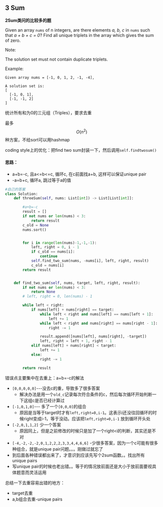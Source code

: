 ## 3 Sum

**2Sum类问的比较多的题**

Given an array `nums` of n integers, are there elements _a, b, c_ in `nums` such that _a + b + c = 0_? Find all unique triplets in the array which gives the sum of zero.

Note:

The solution set must not contain duplicate triplets.

Example:

```
Given array nums = [-1, 0, 1, 2, -1, -4],

A solution set is:
[
  [-1, 0, 1],
  [-1, -1, 2]
]
```

统计所有和为0的三元组（Triples），要求去重

最多$$O(n^2)$$种方案，不给sort可以用hashmap

coding style上的优化：把find two sum封装一下，然后调用`self.findtwosum()`

#### 思路：

* a+b=-c, 且a&lt;=b&lt;=c, 循环c, 在c前面找a+b, 这样可以保证unique pair
* -a=b+c, 循环a, 跳过等于a的值

```py
#自己的答案
class Solution:
    def threeSum(self, nums: List[int]) -> List[List[int]]:

        #a+b=-c
        result = []
        if not nums or len(nums) < 3:
            return result
        c_old = None
        nums.sort()


        for i in range(len(nums)-1,-1,-1):
            left, right = 0, i - 1
            if c_old == nums[i]:
                continue
            self.find_two_sum(nums, -nums[i], left, right, result)
            c_old = nums[i]
        return result


    def find_two_sum(self, nums, target, left, right, result):
        if not nums or len(nums) < 3:
            return None
        # left, right = 0, len(nums) - 1

        while left < right:
            if nums[left] + nums[right] == target:
                while left < right and nums[left] == nums[left + 1]:
                    left += 1
                while left < right and nums[right] == nums[right - 1]:
                    right -= 1

                result.append([nums[left], nums[right], -target])
                left, right = left + 1, right - 1
            elif nums[left] + nums[right] < target:
                left += 1
            else:
                right -= 1

        return result
```

错误点主要集中在去重上：a+b=-c的解法  
- ``[0,0,0,0,0]``---没去c的重，导致多了很多答案
   - 解决办法是用一个``old_c``记录每次符合条件的c，然后每次循环开始判断一下这组c是否已经计算过 
- ``[-1,0,1,0]``---  多了一个``[0,0,0]``的组合
    - 原因是当等于target时才有``left,right=0,i-1``。这表示i还没往回循环的时候right变成i-1，等于没动。应该把``left,right=0,i-1`` 放到循环开头处
- ``[-2,0,1,1,2]`` 少一个答案  
    - 原因同上，但是之前修改的时候只是加了一个right<i的判断，其实还是不对
- ``[-4,-2,-2,-2,0,1,2,2,2,3,3,4,4,6,6]`` 
    -少很多答案，因为一个c可能有很多种组合，就是unique pair问题。。。刚做过就忘了  
- 到后面各种错误都出来了，才意识到应该先写个2sum函数。。找出所有unique pairs
 - 写unique pair的时候也老出错。。等于的情况放前面还是大小于放前面要视具体题意而灵活运用

总结一下去重容易出错的地方：
- target去重
- a,b组合去重-unique pairs


